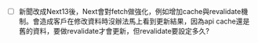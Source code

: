 * [ ] 新聞改成Next13後，Next會對fetch做強化，例如增加cache與revalidate機制。會造成客戶在修改資料時沒辦法馬上看到更新結果，因為api cache還是舊的資料，要做revalidate才會更新，但revalidate要設定多久?
